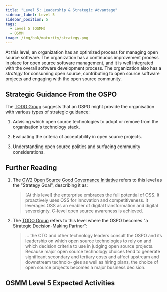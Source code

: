 ```yaml
---
title: "Level 5: Leadership & Strategic Advantage"
sidebar_label: Level 5
sidebar_position: 5
tags:
  - Level 5 (OSMM)
  - OSMM
image: /img/bok/maturity/strategy.png
---
```


At this level, an organization has an optimized process for managing open source software. The organization has a continuous improvement process in place for open source software management, and it is well integrated with the overall software development process.   The organization also has a _strategy_ for consuming open source, contributing to open source software projects and engaging with the open source community.

## Strategic Guidance From the OSPO

The [TODO Group](../Training/Evolution-OSPO) suggests that an OSPO might provide the organisation with various types of strategic guidance:

1. Advising which open source technologies to adopt or remove from the organisation's technology stack.

2. Evaluating the criteria of acceptability in open source projects.

3. Understanding open source politics and surfacing community considerations.

## Further Reading

1. The [OW2 Open Source Good Governance Initiative](https://www.ow2.org/view/OSS_Governance/Level_5) refers to this level as the "Strategy Goal", describing it as: 

    > [At this level] the enterprise embraces the full potential of OSS. It proactively uses OSS for innovation and competitiveness. It leverages OSS as an enabler of digital transformation and digital sovereignty.  C-level open source awareness is achieved.

2. The [TODO Group](../Training/Evolution-OSPO) refers to this level where the OSPO becomes "a Strategic Decision-Making Partner": 

    >  ... the CTO and other technology leaders consult the OSPO and its leadership on which open source technologies to rely on and which decision criteria to use in judging open source projects. Because major open source technology choices tend to generate significant secondary and tertiary costs and affect upstream and downstream technolo- gies as well as hiring plans, the choice of open source projects becomes a major business decision.

## OSMM Level 5 Expected Activities

<BokTagList tag="Level 5 (OSMM)" filter="Activities" />